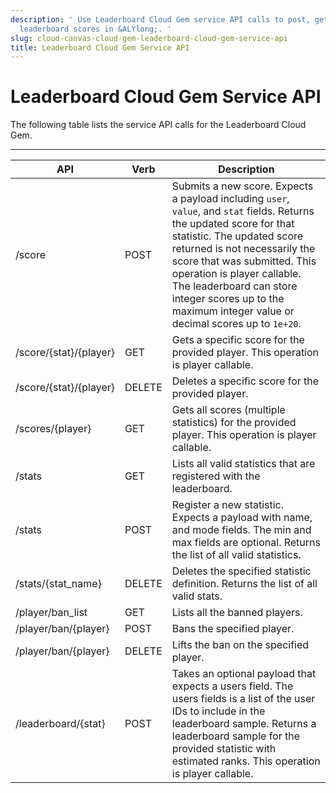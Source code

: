 ```yaml
---
description: ' Use Leaderboard Cloud Gem service API calls to post, get, and delete
  leaderboard scores in &ALYlong;. '
slug: cloud-canvas-cloud-gem-leaderboard-cloud-gem-service-api
title: Leaderboard Cloud Gem Service API
---
```

# Leaderboard Cloud Gem Service API<a name="cloud-canvas-cloud-gem-leaderboard-cloud-gem-service-api"></a>

The following table lists the service API calls for the Leaderboard Cloud Gem\.


****  

| API | Verb | Description | 
| --- | --- | --- | 
| /score | POST |  Submits a new score\. Expects a payload including `user`, `value`, and `stat` fields\. Returns the updated score for that statistic\. The updated score returned is not necessarily the score that was submitted\. This operation is player callable\.  The leaderboard can store integer scores up to the maximum integer value or decimal scores up to `1e+20`\.   | 
| /score/\{stat\}/\{player\} | GET | Gets a specific score for the provided player\. This operation is player callable\. | 
| /score/\{stat\}/\{player\} | DELETE | Deletes a specific score for the provided player\. | 
| /scores/\{player\} | GET | Gets all scores \(multiple statistics\) for the provided player\. This operation is player callable\. | 
| /stats | GET | Lists all valid statistics that are registered with the leaderboard\. | 
| /stats | POST | Register a new statistic\. Expects a payload with name, and mode fields\. The min and max fields are optional\. Returns the list of all valid statistics\. | 
| /stats/\{stat\_name\} | DELETE | Deletes the specified statistic definition\. Returns the list of all valid stats\. | 
| /player/ban\_list | GET | Lists all the banned players\. | 
| /player/ban/\{player\} | POST | Bans the specified player\. | 
| /player/ban/\{player\} | DELETE | Lifts the ban on the specified player\. | 
| /leaderboard/\{stat\} | POST | Takes an optional payload that expects a users field\. The users fields is a list of the user IDs to include in the leaderboard sample\. Returns a leaderboard sample for the provided statistic with estimated ranks\. This operation is player callable\. | 